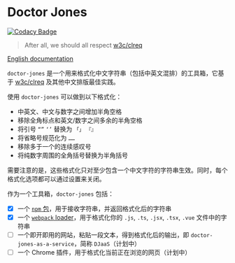 # Doctor Jones

[![Codacy Badge](https://api.codacy.com/project/badge/Grade/50dd6b9d9f294edfa1cdbf7ebdfc9b28)](https://app.codacy.com/app/Leopoldthecoder/doctor-jones?utm_source=github.com&utm_medium=referral&utm_content=Leopoldthecoder/doctor-jones&utm_campaign=Badge_Grade_Dashboard)

> After all, we should all respect [w3c/clreq](https://github.com/w3c/clreq)

[English documentation](./README_EN.md)

`doctor-jones` 是一个用来格式化中文字符串（包括中英文混排）的工具箱，它基于 [w3c/clreq](https://github.com/w3c/clreq) 及其他中文排版最佳实践。

使用 `doctor-jones` 可以做到以下格式化：

* 中英文、中文与数字之间增加半角空格
* 移除全角标点和英文/数字之间多余的半角空格
* 将引号 `“”` `‘’` 替换为 `「」` `『』`
* 将省略号规范化为 `……`
* 移除多于一个的连续感叹号
* 将纯数字周围的全角括号替换为半角括号

需要注意的是，这些格式化只对至少包含一个中文字符的字符串生效。同时，每个格式化选项都可以通过设置来关闭。

作为一个工具箱，`doctor-jones` 包括：

* [x] 一个 [`npm` 包](https://www.npmjs.com/package/doctor-jones)，用于接收字符串，并返回格式化后的字符串
* [x] 一个 [`webpack` loader](https://github.com/Leopoldthecoder/doctor-jones-loader)，用于格式化你的 `.js`, `.ts`, `.jsx`, `.tsx`, `.vue` 文件中的字符串
* [ ] 一个即开即用的网站，粘贴一段文本，得到格式化后的输出，即 `doctor-jones-as-a-service`，简称 `DJaaS`（计划中）
* [ ] 一个 Chrome 插件，用于格式化当前正在浏览的网页（计划中）
